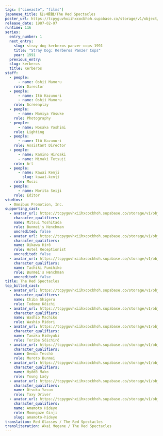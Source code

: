 ```yaml
---
tags: ["cineaste", "films"]
japanese_title: 紅い眼鏡/The Red Spectacles
poster_url: https://tcpyguvhxiihxcocbhoh.supabase.co/storage/v1/object/public/godzilla-cineaste-public/content/films/red-spectacles-1987/posters/red-spectacles-1987.jpg
release_date: 1987-02-07
runtime: 116
series:
  entry_number: 1
  next_entry:
    slug: stray-dog-kerberos-panzer-cops-1991
    title: "Stray Dog: Kerberos Panzer Cops"
    year: 1991
  previous_entry:
  slug: kerberos
  title: Kerberos
staff:
  - people:
      - name: Oshii Mamoru
    role: Director
  - people:
      - name: Itô Kazunori
      - name: Oshii Mamoru
    role: Screenplay
  - people:
      - name: Mamiya Yôsuke
    role: Photography
  - people:
      - name: Hosaka Yoshimi
    role: Lighting
  - people:
      - name: Itô Kazunori
    role: Assistant Director
  - people:
      - name: Kamino Hiroaki
      - name: Mimaki Tetsuji
    role: Art
  - people:
      - name: Kawai Kenji
        slug: kawai-kenji
    role: Music
  - people:
      - name: Morita Seiji
    role: Editor
studios:
  - Omnibus Promotion, Inc.
supporting_cast:
  - avatar_url: https://tcpyguvhxiihxcocbhoh.supabase.co/storage/v1/object/public/godzilla-cineaste-public/content/films/red-spectacles-1987/cast-avatars/yoshitada-mitsui-0.jpg
    character_qualifiers:
    name: Mitsui Yoshitada
    role: Bunmei's Henchman
    uncredited: false
  - avatar_url: https://tcpyguvhxiihxcocbhoh.supabase.co/storage/v1/object/public/godzilla-cineaste-public/content/films/red-spectacles-1987/cast-avatars/hiroo-oikawa-0.jpg
    character_qualifiers:
    name: Oikawa Hirô
    role: Hotel Receptionist
    uncredited: false
  - avatar_url: https://tcpyguvhxiihxcocbhoh.supabase.co/storage/v1/object/public/godzilla-cineaste-public/content/films/red-spectacles-1987/cast-avatars/fumihiko-tachiki-0.jpg
    character_qualifiers:
    name: Tachiki Fumihiko
    role: Bunmei's Henchman
    uncredited: false
title: The Red Spectacles
top_billed_cast:
  - avatar_url: https://tcpyguvhxiihxcocbhoh.supabase.co/storage/v1/object/public/godzilla-cineaste-public/content/films/red-spectacles-1987/cast-avatars/shigeru-chiba-0.jpg
    character_qualifiers:
    name: Chiba Shigeru
    role: Todome Kôichi
  - avatar_url: https://tcpyguvhxiihxcocbhoh.supabase.co/storage/v1/object/public/godzilla-cineaste-public/content/films/red-spectacles-1987/cast-avatars/machiko-washio-0.jpg
    character_qualifiers:
    name: Washio Machiko
    role: Washio Midori
  - avatar_url: https://tcpyguvhxiihxcocbhoh.supabase.co/storage/v1/object/public/godzilla-cineaste-public/content/films/red-spectacles-1987/cast-avatars/hideyuki-tanaka-0.jpg
    character_qualifiers:
    name: Tanaka Hideyuki
    role: Toribe Sôichirô
  - avatar_url: https://tcpyguvhxiihxcocbhoh.supabase.co/storage/v1/object/public/godzilla-cineaste-public/content/films/red-spectacles-1987/cast-avatars/tessho-genda-0.jpg
    character_qualifiers:
    name: Genda Tesshô
    role: Muroto Bunmei
  - avatar_url: https://tcpyguvhxiihxcocbhoh.supabase.co/storage/v1/object/public/godzilla-cineaste-public/content/films/red-spectacles-1987/cast-avatars/mako-hyodo-0.jpg
    character_qualifiers:
    name: Hyôdô Mako
    role: Young Lady
  - avatar_url: https://tcpyguvhxiihxcocbhoh.supabase.co/storage/v1/object/public/godzilla-cineaste-public/content/films/red-spectacles-1987/cast-avatars/yasuo-otsuka-0.jpg
    character_qualifiers:
    name: Ôtsuka Yasuo
    role: Taxy Driver
  - avatar_url: https://tcpyguvhxiihxcocbhoh.supabase.co/storage/v1/object/public/godzilla-cineaste-public/content/films/red-spectacles-1987/cast-avatars/hideyo-amamoto-0.jpg
    character_qualifiers:
    name: Amamoto Hideyo
    role: Moongaze Ginji
    slug: amamoto-hideyo
translation: Red Glasses / The Red Spectacles
transliteration: Akai Megane / The Red Spectacles
---
```

